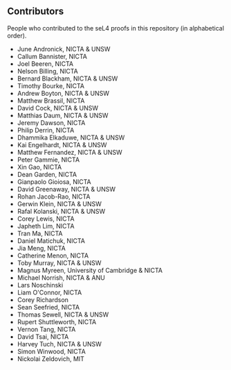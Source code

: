 Contributors
------------

People who contributed to the seL4 proofs in this repository (in alphabetical
order).

* June Andronick, NICTA & UNSW
* Callum Bannister, NICTA
* Joel Beeren, NICTA
* Nelson Billing, NICTA
* Bernard Blackham, NICTA & UNSW
* Timothy Bourke, NICTA
* Andrew Boyton, NICTA & UNSW
* Matthew Brassil, NICTA
* David Cock, NICTA & UNSW
* Matthias Daum, NICTA & UNSW
* Jeremy Dawson, NICTA
* Philip Derrin, NICTA
* Dhammika Elkaduwe, NICTA & UNSW
* Kai Engelhardt, NICTA & UNSW
* Matthew Fernandez, NICTA & UNSW
* Peter Gammie, NICTA
* Xin Gao, NICTA
* Dean Garden, NICTA
* Gianpaolo Gioiosa, NICTA
* David Greenaway, NICTA & UNSW
* Rohan Jacob-Rao, NICTA
* Gerwin Klein, NICTA & UNSW
* Rafal Kolanski, NICTA & UNSW
* Corey Lewis, NICTA
* Japheth Lim, NICTA
* Tran Ma, NICTA
* Daniel Matichuk, NICTA
* Jia Meng, NICTA
* Catherine Menon, NICTA
* Toby Murray, NICTA & UNSW
* Magnus Myreen, University of Cambridge & NICTA
* Michael Norrish, NICTA & ANU
* Lars Noschinski
* Liam O'Connor, NICTA
* Corey Richardson
* Sean Seefried, NICTA
* Thomas Sewell, NICTA & UNSW
* Rupert Shuttleworth, NICTA
* Vernon Tang, NICTA
* David Tsai, NICTA
* Harvey Tuch, NICTA & UNSW
* Simon Winwood, NICTA
* Nickolai Zeldovich, MIT
